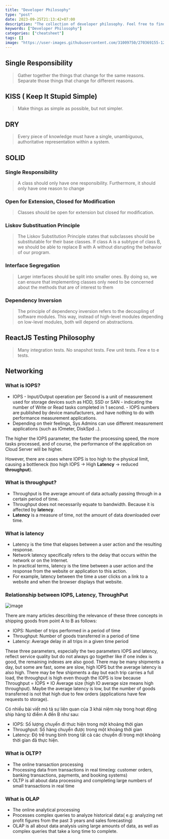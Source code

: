 ```yaml
---
title: "Developer Philosophy"
type: "post"
date: 2023-09-25T21:13:42+07:00
description: "The collection of developer philosophy. Feel free to find the truth for your career."
keywords: ["Developer Philosophy"]
categories: ["cheatsheet"]
tags: []
image: "https://user-images.githubusercontent.com/31009750/270369155-120dd94a-0285-4741-9be2-35589f773ad4.png"
---
```


## Single Responsibility

> Gather together the things that change for the same reasons. Separate those things that change for different reasons.

## KISS ( Keep It Stupid Simple)

> Make things as simple as possible, but not simpler.

## DRY

> Every piece of knowledge must have a single, unambiguous, authoritative representation within a system.

## SOLID

### Single Responsibility

> A class should only have one responsibility. Furthermore, it should only have one reason to change

### Open for Extension, Closed for Modification

> Classes should be open for extension but closed for modification.

### Liskov Substituation Principle

> The Liskov Substitution Principle states that subclasses should be substitutable for their base classes. If class A is a subtype of class B, we should be able to replace B with A without disrupting the behavior of our program.

### Interface Segregation

> Larger interfaces should be split into smaller ones. By doing so, we can ensure that implementing classes only need to be concerned about the methods that are of interest to them

### Dependency Inversion

> The principle of dependency inversion refers to the decoupling of software modules. This way, instead of high-level modules depending on low-level modules, both will depend on abstractions.

## ReactJS Testing Philosophy

> Many integration tests. No snapshot tests. Few unit tests. Few e to e tests.

## Networking

### What is IOPS?

- IOPS - Input/Output operation per Second is a unit of measurement used for storage devices such as HDD, SSD or SAN - indicating the number of Write or Read tasks completed in 1 second. - IOPS numbers are published by device manufacturers, and have nothing to do with performance measurement applications.
- Depending on their feelings, Sys Admins can use different measurement applications (such as IOmeter, DiskSpd ..).

The higher the IOPS parameter, the faster the processing speed, the more tasks processed, and of course, the performance of the application on Cloud Server will be higher.

However, there are cases where IOPS is too high to the physical limit, causing a bottleneck (too high IOPS -> High **Latency** -> reduced **throughput**).

### What is throughput?

- Throughput is the average amount of data actually passing through in a certain period of time.
- Throughput does not necessarily equate to bandwidth. Because it is affected by **latency**.
- **Latency** is a measure of time, not the amount of data downloaded over time.

### What is latency

- Latency is the time that elapses between a user action and the resulting response.
- Network latency specifically refers to the delay that occurs within the network or on the Internet.
- In practical terms, latency is the time between a user action and the response from the website or application to this action.
- For example, latency between the time a user clicks on a link to a website and when the browser displays that website.

### Relationship between IOPS, Latency, ThroughPut

![image](https://gist.github.com/assets/31009750/e5944271-6d9e-4b24-9c43-51c2399f67c4)

There are many articles describing the relevance of these three concepts in shipping goods from point A to B as follows:

- IOPS: Number of trips performed in a period of time
- Throughput: Number of goods transferred in a period of time
- Latency: Average delay in all trips in a given time period

These three parameters, especially the two parameters IOPS and latency, reflect service quality but do not always go together like if one index is good, the remaining indexes are also good. There may be many shipments a day, but some are fast, some are slow, high IOPS but the average latency is also high. There may be few shipments a day but each trip carries a full load, the throughput is high even though the IOPS is low because Throughput = IOPS \* IO Average size (high IO average size means high throughput). Maybe the average latency is low, but the number of goods transferred is not that high due to few orders (applications have few requests to storage).

Có nhiều bài viết mô tả sự liên quan của 3 khái niệm này trong hoạt động ship hàng từ điểm A đến B như sau:

- IOPS: Số lượng chuyến đi thưc hiện trong một khoảng thời gian
- Throughput: Số hàng chuyển được trong một khoảng thời gian
- Latency: Độ trễ trung bình trong tất cả các chuyến đi trong một khoảng thời gian đã thực hiện.

### What is OLTP?

- The online transaction processing
- Processing data from transactions in real time(eg: customer orders, banking transactions, payments, and booking systems)
- OLTP is all about data processing and completing large numbers of small transactions in real time

### What is OLAP

- The online analytical processing
- Processes complex queries to analyze historical data( e.g: analyzing net profit figures from the past 3 years and sales forecasting)
- OLAP is all about data analysis using large amounts of data, as well as complex queries that take a long time to complete.

